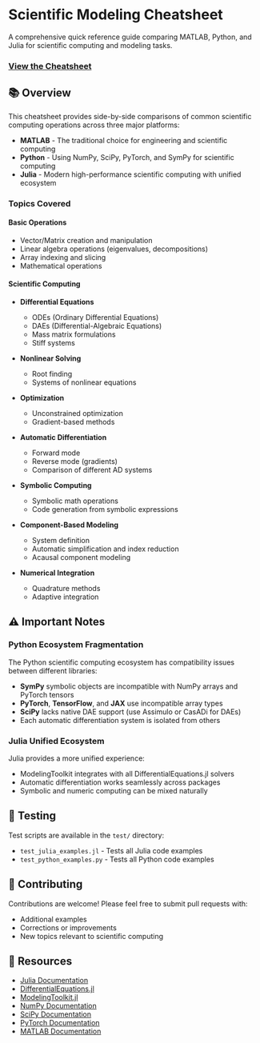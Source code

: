 # Scientific Modeling Cheatsheet

A comprehensive quick reference guide comparing MATLAB, Python, and Julia for scientific computing and modeling tasks.

### [View the Cheatsheet](https://sciml.github.io/Scientific_Modeling_Cheatsheet/scientific_modeling_cheatsheet)

## 📚 Overview

This cheatsheet provides side-by-side comparisons of common scientific computing operations across three major platforms:
- **MATLAB** - The traditional choice for engineering and scientific computing
- **Python** - Using NumPy, SciPy, PyTorch, and SymPy for scientific computing
- **Julia** - Modern high-performance scientific computing with unified ecosystem

### Topics Covered

#### Basic Operations
- Vector/Matrix creation and manipulation
- Linear algebra operations (eigenvalues, decompositions)
- Array indexing and slicing
- Mathematical operations

#### Scientific Computing
- **Differential Equations**
  - ODEs (Ordinary Differential Equations)
  - DAEs (Differential-Algebraic Equations)
  - Mass matrix formulations
  - Stiff systems

- **Nonlinear Solving**
  - Root finding
  - Systems of nonlinear equations

- **Optimization**
  - Unconstrained optimization
  - Gradient-based methods

- **Automatic Differentiation**
  - Forward mode
  - Reverse mode (gradients)
  - Comparison of different AD systems

- **Symbolic Computing**
  - Symbolic math operations
  - Code generation from symbolic expressions

- **Component-Based Modeling**
  - System definition
  - Automatic simplification and index reduction
  - Acausal component modeling

- **Numerical Integration**
  - Quadrature methods
  - Adaptive integration

## ⚠️ Important Notes

### Python Ecosystem Fragmentation
The Python scientific computing ecosystem has compatibility issues between different libraries:
- **SymPy** symbolic objects are incompatible with NumPy arrays and PyTorch tensors
- **PyTorch**, **TensorFlow**, and **JAX** use incompatible array types
- **SciPy** lacks native DAE support (use Assimulo or CasADi for DAEs)
- Each automatic differentiation system is isolated from others

### Julia Unified Ecosystem
Julia provides a more unified experience:
- ModelingToolkit integrates with all DifferentialEquations.jl solvers
- Automatic differentiation works seamlessly across packages
- Symbolic and numeric computing can be mixed naturally

## 🧪 Testing

Test scripts are available in the `test/` directory:
- `test_julia_examples.jl` - Tests all Julia code examples
- `test_python_examples.py` - Tests all Python code examples

## 🤝 Contributing

Contributions are welcome! Please feel free to submit pull requests with:
- Additional examples
- Corrections or improvements
- New topics relevant to scientific computing

## 🔗 Resources

- [Julia Documentation](https://docs.julialang.org)
- [DifferentialEquations.jl](https://docs.sciml.ai/DiffEqDocs/stable/)
- [ModelingToolkit.jl](https://docs.sciml.ai/ModelingToolkit/stable/)
- [NumPy Documentation](https://numpy.org/doc/)
- [SciPy Documentation](https://docs.scipy.org/doc/scipy/)
- [PyTorch Documentation](https://pytorch.org/docs/)
- [MATLAB Documentation](https://www.mathworks.com/help/matlab/)